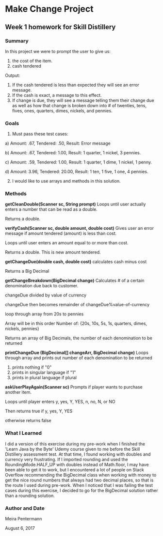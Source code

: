 # Make Change Project
## Week 1 homework for Skill Distillery

### Summary

In this project we were to prompt the user to give us:
1. the cost of the item.
2. cash tendered

Output:
1. If the cash tendered is less than expected they will see an error message.
2. If the cash is exact, a message to this effect.
3. If change is due, they will see a message telling them their change due as well as 
how that change is broken down into # of twenties, tens, fives, ones, quarters, dimes,
nickels, and pennies.

### Goals

1. Must pass these test cases:

a) Amount: .67, Tendered: .50, Result: Error message

b) Amount: .67, Tendered: 1.00, Result: 1 quarter, 1 nickel, 3 pennies.

c) Amount: .59, Tendered: 1.00, Result: 1 quarter, 1 dime, 1 nickel, 1 penny.

d) Amount: 3.96, Tendered: 20.00, Result: 1 ten, 1 five, 1 one, 4 pennies.

2. I would like to use arrays and methods in this solution.

### Methods

**getCleanDouble(Scanner sc, String prompt)**
Loops until user actually enters a number that can be read as a double.

Returns a double.
	
**verifyCash(Scanner sc, double amount, double cost)**
Gives user an error message if amount tendered (amount) is less than cost.

Loops until user enters an amount equal to or more than cost.

Returns a double. This is new amount tendered.
	
**getChangeDue(double cash, double cost)**
calculates cash minus cost

Returns a Big Decimal
	
**getChangeBreakdown(BigDecimal change)**
Calculates # of a certain denomination due back to customer.

changeDue divided by value of currency

changeDue then becomes remainder of changeDue%value-of-currency

loop through array from 20s to pennies

Array will be in this order Number of: {20s, 10s, 5s, 1s, quarters, dimes, nickels, pennies}

Returns an array of Big Decimals, the number of each denomination to be returned
	
**printChangeDue (BigDecimal[] changeArr, BigDecimal change)**
Loops through array and prints out number of each denomination to be returned
1. prints nothing if "0"
2. prints in singular language if "1"
3. prints in plural language if plural
	
**askUserPlayAgain(Scanner sc)**
Prompts if player wants to purchase another item.

Loops until player enters y, yes, Y, YES, n, no, N, or NO

Then returns true if y, yes, Y, YES

otherwise returns false
	
### What I Learned

I did a version of this exercise during my pre-work when I finished the 'Learn Java by 
the Byte' Udemy course given to me before the Skill Distillery assessment test. At that 
time, I found working with doubles and currency very frustrating. If I imported rounding 
and used the RoundingMode.HALF_UP with doubles instead of Math.floor, I may have been able 
to get it to work, but I encountered a lot of people on Stack Overflow recommending 
the BigDecimal class when working with money to get the nice round numbers that always 
had two decimal places, so that is the route I used during pre-work. When I noticed that 
I was failing the test cases during this exercise, I decided to go for the BigDecimal 
solution rather than a rounding solution. 

### Author and Date
Meira Pentermann

August 6, 2017